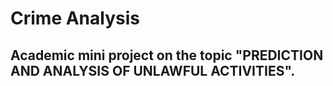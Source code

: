 # Crime Analysis
## Academic mini project on the topic "PREDICTION AND ANALYSIS OF UNLAWFUL ACTIVITIES".
